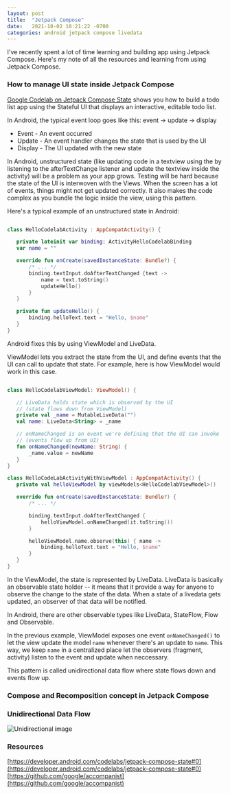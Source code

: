 ```yaml
---
layout: post
title:  "Jetpack Compose"
date:   2021-10-02 10:21:22 -0700
categories: android jetpack compose livedata
---
```


I've recently spent a lot of time learning and building app using Jetpack Compose. Here's my note of all the resources and learning from using Jetpack Compose.

### How to manage UI state inside Jetpack Compose

[Google Codelab on Jetpack Compose State](https://developer.android.com/codelabs/jetpack-compose-state#0) shows you how to build a todo list app using the Stateful UI that displays an interactive, editable todo list.

In Android, the typical event loop goes like this: event -> update -> display
- Event - An event occurred
- Update - An event handler changes the state that is used by the UI
- Display - The UI updated with the new state

In Android, unstructured state (like updating code in a textview using the by listening to the afterTextChange listener and update the textview inside the activity) will be a problem as your app grows.  Testing will be hard because the state of the UI is interwoven with the Views.  When the screen has a lot of events, things might not get updated correctly. It also makes the code complex as you bundle the logic inside the view, using this pattern.

Here's a typical example of an unstructured state in Android:

```kotlin

class HelloCodelabActivity : AppCompatActivity() {

   private lateinit var binding: ActivityHelloCodelabBinding
   var name = ""

   override fun onCreate(savedInstanceState: Bundle?) {
       /* ... */
       binding.textInput.doAfterTextChanged {text ->
           name = text.toString()
           updateHello()
       }
   }

   private fun updateHello() {
       binding.helloText.text = "Hello, $name"
   }
}

```

Android fixes this by using ViewModel and LiveData.

ViewModel lets you extract the state from the UI, and define events that the UI can call to update that state.  For example, here is how ViewModel would work in this case.   

```kotlin

class HelloCodelabViewModel: ViewModel() {

   // LiveData holds state which is observed by the UI
   // (state flows down from ViewModel)
   private val _name = MutableLiveData("")
   val name: LiveData<String> = _name

   // onNameChanged is an event we're defining that the UI can invoke
   // (events flow up from UI)
   fun onNameChanged(newName: String) {
       _name.value = newName
   }
}

class HelloCodeLabActivityWithViewModel : AppCompatActivity() {
   private val helloViewModel by viewModels<HelloCodelabViewModel>()

   override fun onCreate(savedInstanceState: Bundle?) {
       /* ... */

       binding.textInput.doAfterTextChanged {
           helloViewModel.onNameChanged(it.toString())
       }

       helloViewModel.name.observe(this) { name ->
           binding.helloText.text = "Hello, $name"
       }
   }
}

```

In the ViewModel, the state is represented by LiveData.  LiveData is basically an observable state holder -- it means that it provide a way for anyone to observe the change to the state of the data. When a state of a livedata gets updated, an observer of that data will be notified.

In Android, there are other observable types like LiveData, StateFlow, Flow and Observable.

In the previous example, ViewModel exposes one event `onNameChanged()` to let the view update the model `name` whenever there's an update to `name`.  This way, we keep `name` in a centralized place let the observers (fragment, activity) listen to the event and update when neccessary.

This pattern is called unidirectional data flow where state flows down and events flow up.



### Compose and Recomposition concept in Jetpack Compose

### Unidirectional Data Flow

![Unidirectional image](unidirectional.png)


### Resources
[https://developer.android.com/codelabs/jetpack-compose-state#0](https://developer.android.com/codelabs/jetpack-compose-state#0)
[https://github.com/google/accompanist](https://github.com/google/accompanist)
